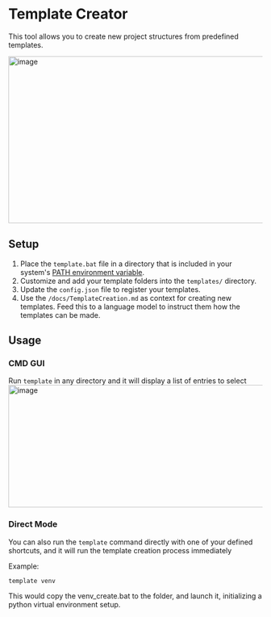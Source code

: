 # Template Creator
This tool allows you to create new project structures from predefined templates.

<img width="983" height="331" alt="image" src="https://github.com/user-attachments/assets/e26943a2-066b-44d4-be78-876d94f34038" />


## Setup

1.  Place the `template.bat` file in a directory that is included in your system's [PATH environment variable](https://www.eukhost.com/kb/how-to-add-to-the-path-on-windows-10-and-windows-11/).
2.  Customize and add your template folders into the `templates/` directory.
3.  Update the `config.json` file to register your templates.
4.  Use the `/docs/TemplateCreation.md` as context for creating new templates. Feed this to a language model to instruct them how the templates can be made.

## Usage

### CMD GUI
Run `template` in any directory and it will display a list of entries to select
<img width="975" height="243" alt="image" src="https://github.com/user-attachments/assets/821e6534-1730-4ac3-9f67-7bc47e037b10" />


### Direct Mode
You can also run the `template` command directly with one of your  defined shortcuts, and it will run the template creation process immediately

Example:

```
template venv
```

This would copy the venv_create.bat to the folder, and launch it, initializing a python virtual environment setup.
